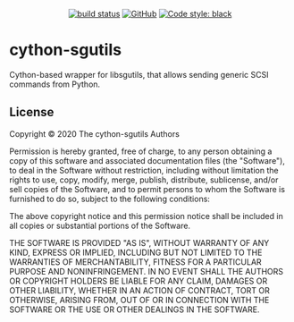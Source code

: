 <p align="center">
<a href="https://travis-ci.com/github/python-scsi/cython-sgutils"><img alt="build status" src="https://travis-ci.com/python-scsi/cython-sgutils.svg?branch=master"></a>
<a href="https://github.com/python-scsi/cython-sgutils#license"><img alt="GitHub" src="https://img.shields.io/badge/license-MIT-green"></a>
<a href="https://github.com/psf/black"><img alt="Code style: black" src="https://img.shields.io/badge/code%20style-black-000000.svg"></a>
</p>

# cython-sgutils

Cython-based wrapper for libsgutils, that allows sending generic SCSI
commands from Python.

## License

Copyright © 2020 The cython-sgutils Authors

Permission is hereby granted, free of charge, to any person obtaining
a copy of this software and associated documentation files (the
"Software"), to deal in the Software without restriction, including
without limitation the rights to use, copy, modify, merge, publish,
distribute, sublicense, and/or sell copies of the Software, and to
permit persons to whom the Software is furnished to do so, subject to
the following conditions:

The above copyright notice and this permission notice shall be
included in all copies or substantial portions of the Software.

THE SOFTWARE IS PROVIDED "AS IS", WITHOUT WARRANTY OF ANY KIND,
EXPRESS OR IMPLIED, INCLUDING BUT NOT LIMITED TO THE WARRANTIES OF
MERCHANTABILITY, FITNESS FOR A PARTICULAR PURPOSE AND NONINFRINGEMENT.
IN NO EVENT SHALL THE AUTHORS OR COPYRIGHT HOLDERS BE LIABLE FOR ANY
CLAIM, DAMAGES OR OTHER LIABILITY, WHETHER IN AN ACTION OF CONTRACT,
TORT OR OTHERWISE, ARISING FROM, OUT OF OR IN CONNECTION WITH THE
SOFTWARE OR THE USE OR OTHER DEALINGS IN THE SOFTWARE.
